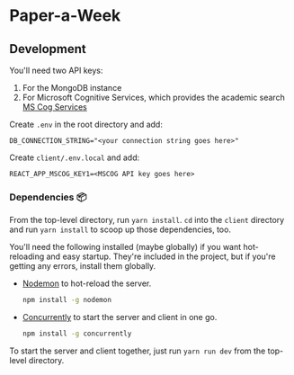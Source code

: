 # Paper-a-Week

## Development

You'll need two API keys:

1. For the MongoDB instance
1. For Microsoft Cognitive Services, which provides the academic search [MS Cog Services](https://azure.microsoft.com/en-us/services/cognitive-services/)

Create `.env` in the root directory and add:

```text
DB_CONNECTION_STRING="<your connection string goes here>"
```

Create `client/.env.local` and add:

```text
REACT_APP_MSCOG_KEY1=<MSCOG API key goes here>
```

### Dependencies :package:

From the top-level directory, run `yarn install`.
`cd` into the `client` directory and run `yarn install` to scoop up those dependencies, too.

You'll need the following installed (maybe globally) if you want hot-reloading and easy startup. They're included in the project, but if you're getting any errors, install them globally.

- [Nodemon](https://www.npmjs.com/package/nodemon) to hot-reload the server.

  ```sh
  npm install -g nodemon
  ```

- [Concurrently](https://www.npmjs.com/package/concurrently) to start the server and client in one go.

  ```sh
  npm install -g concurrently
  ```

To start the server and client together, just run `yarn run dev` from the top-level directory.
